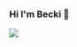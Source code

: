 ### Hi I'm Becki 👋

<img align="center" src="https://github-readme-stats.vercel.app/api/top-langs/?username=<BeckiWordsworth>&theme=<tokyonight>" />

<!--
**BeckiWordsworth/BeckiWordsworth** is a ✨ _special_ ✨ repository because its `README.md` (this file) appears on your GitHub profile.

Here are some ideas to get you started:

- 🔭 I’m currently working on ...
- 🌱 I’m currently learning ...
- 👯 I’m looking to collaborate on ...
- 🤔 I’m looking for help with ...
- 💬 Ask me about ...
- 📫 How to reach me: ...
- 😄 Pronouns: ...
- ⚡ Fun fact: ...
-->
